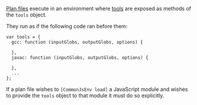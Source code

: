 [Plan files](PlanFile.md) execute in an environment where [tools](ToolFile.md)
are exposed as methods of the `tools` object.

They run as if the following code ran before them:
```
var tools = {
  gcc: function (inputGlobs, outputGlobs, options) {

  },
  javac: function (inputGlobs, outputGlobs, options) {

  },
  ...
};
```

If a plan file wishes to `[CommonJsEnv load]` a JavaScript module and
wishes to provide the `tools` object to that module it must do so
explicitly.